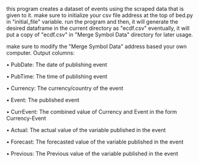 this program creates a dataset of events using the scraped data that is given to it.
make sure to initialize your csv file address at the top of bed.py in "initial_file" variable.
run the program and then, it will generate the desired dataframe in the current directory as "ecdf.csv" eventually, it will put a copy of "ecdf.csv" in "Merge Symbol Data" directory for later usage.

make sure to modify the "Merge Symbol Data" address based your own computer.
Output columns:

• PubDate: The date of publishing event

• PubTime: The time of publishing event

• Currency: The currency/country of the event

• Event: The published event

• CurrEvent: The combined value of Currency and Event in the form Currency-Event

• Actual: The actual value of the variable published in the event

• Forecast: The forecasted value of the variable published in the event

• Previous: The Previous value of the variable published in the event
